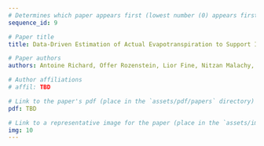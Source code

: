 ```yaml
---
# Determines which paper appears first (lowest number (0) appears first)
sequence_id: 9

# Paper title
title: Data-Driven Estimation of Actual Evapotranspiration to Support Irrigation Management (Lightning)

# Paper authors
authors: Antoine Richard, Offer Rozenstein, Lior Fine, Nitzan Malachy, Cédric Pradalier, Josef Tann

# Author affiliations
# affil: TBD

# Link to the paper's pdf (place in the `assets/pdf/papers` directory)
pdf: TBD

# Link to a representative image for the paper (place in the `assets/img/papers` directory)
img: 10
---
```

